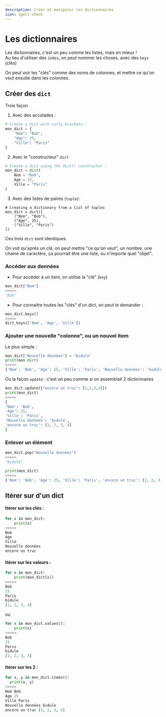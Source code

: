 ```yaml
---
description: Créer et manipuler les dictionnaires
icon: spell-check
---
```


# Les dictionnaires

Les dictionnaires, c'est un peu comme les listes, mais en mieux ! \
Au lieu d'utiliser des `index`, on peut nommer les choses, avec des `keys` (clés)

On peut voir les "clés" comme des noms de colonnes, et mettre ce qu'on veut ensuite dans les colonnes.&#x20;

## Créer des `dict`

Trois façon&#x20;

1. Avec des accolades :&#x20;

```python
# Create a dict with curly brackets :
mon_dict = {
    "Nom": "Bob",
    "Age": 25, 
    "Ville": "Paris"
}
```

2. Avec le "constructeur" `dict`

```python
# Create a dict using the dict() constructor :
mon_dict = dict(
    Nom = "Bob",
    Age = 25, 
    Ville = "Paris"
)
```

3. Avec des listes de paires (`tuple`):

```renpy
# Creating a dictionary from a list of tuples
mon_dict = dict([
    ("Nom", "Bob"),
    ("Age", 25), 
    ("Ville", "Paris")
])
```

Ces trois `dict` sont identiques

On voit qu'après un clé, on peut mettre "ce qu'on veut", un nombre, une chaine de caractère, ça pourrait être une liste, ou n'importe quel "objet".&#x20;

### Accéder aux données

* Pour accéder à un item, on utilise la "clé" (`key`)

```python
mon_dict["Nom"]
>>>>>
"Bob"
```

* Pour connaitre toutes les "clés" d'un dict, on peut le demander :&#x20;

```python
mon_dict.keys()
>>>>>
dict_keys(['Nom', 'Age', 'Ville'])
```

### Ajouter une nouvelle "colonne",  ou un nouvel item

Le plus simple :&#x20;

```python
mon_dict["Nouvelle données"] = "bidule"
print(mon dict)
>>>>>
{'Nom': 'Bob', 'Age': 25, 'Ville': 'Paris', 'Nouvelle données': 'bidule'}
```

Ou la façon `update` : c'est un peu comme si on assemblait 2 dictionnaires&#x20;

```python
mon_dict.update({"encore un truc": [1,2,3,4]})
print(mon_dict)
>>>>>
{
'Nom': 'Bob',
'Age': 25,
'Ville': 'Paris',
'Nouvelle données': 'bidule',
'encore un truc': [1, 2, 3, 4]
}
```

### Enlever un élément

```python
mon_dict.pop("Nouvelle données")
>>>>>
"bidule"

print(mon_dict)
>>>>>
{'Nom': 'Bob', 'Age': 25, 'Ville': 'Paris', 'encore un truc': [1, 2, 3, 4]}
```

## Itérer sur d'un dict&#x20;

#### Itérer sur les clés :&#x20;

```python
for x in mon_dict:
    print(x)
>>>>>
Nom
Age
Ville
Nouvelle données
encore un truc
```

#### Itérer sur les valeurs :&#x20;

```python
for x in mon_dict:
    print(mon_dict[x])
>>>>>
Bob
25
Paris
bidule
[1, 2, 3, 4]
```

ou&#x20;

```python
for x in mon_dict.values():
    print(x)
>>>>>
Bob
25
Paris
bidule
[1, 2, 3, 4]
```

#### Itérer sur les 2 :&#x20;

```python
for x, y in mon_dict.items():
  print(x, y)
>>>>>
Nom Bob
Age 25
Ville Paris
Nouvelle données bidule
encore un truc [1, 2, 3, 4]
```
